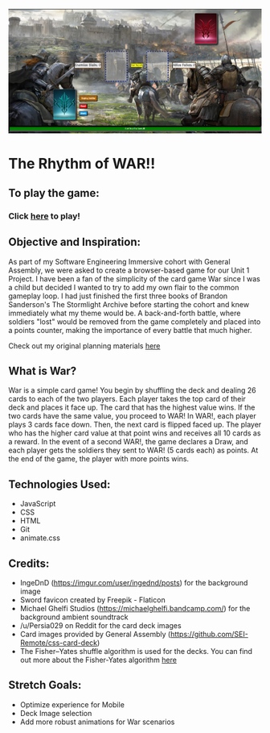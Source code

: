 ![Current War Image](./images/gameScreenShot.PNG)
# The Rhythm of WAR!!

## To play the game:
### Click [here](https://therhythmofwar.netlify.app/) to play!

##

## Objective and Inspiration:
As part of my Software Engineering Immersive cohort with General Assembly, we were asked to create a browser-based game for our Unit 1 Project. I have been a fan of the simplicity of the card game War since I was a child but decided I wanted to try to add my own flair to the common gameplay loop. I had just finished the first three books of Brandon Sanderson's The Stormlight Archive before starting the cohort and knew immediately what my theme would be. A back-and-forth battle, where soldiers "lost" would be removed from the game completely and placed into a points counter, making the importance of every battle that much higher.

Check out my original planning materials [here](https://docs.google.com/document/d/115D1f_OBE88AUdPDPIfV24ZAs6C4PHFjqykQgS8Zia4/edit)

## What is War?
War is a simple card game! You begin by shuffling the deck and dealing 26 cards to each of the two players. Each player takes the top card of their deck and places it face up. The card that has the highest value wins. If the two cards have the same value, you proceed to WAR! In WAR!, each player plays 3 cards face down. Then, the next card is flipped faced up. The player who has the higher card value at that point wins and receives all 10 cards as a reward. In the event of a second WAR!, the game declares a Draw, and each player gets the soldiers they sent to WAR! (5 cards each) as points. At the end of the game, the player with more points wins.


## Technologies Used: 
- JavaScript
- CSS
- HTML
- Git 
- animate.css

## Credits:
- IngeDnD (https://imgur.com/user/ingednd/posts) for the background image
- Sword favicon created by Freepik - Flaticon
- Michael Ghelfi Studios (https://michaelghelfi.bandcamp.com/) for the background ambient soundtrack
- /u/Persia029 on Reddit for the card deck images
- Card images provided by General Assembly (https://github.com/SEI-Remote/css-card-deck)
- The Fisher–Yates shuffle algorithm is used for the decks. You can find out more about the Fisher-Yates algorithm [here](https://bost.ocks.org/mike/shuffle/)


## Stretch Goals:
- Optimize experience for Mobile
- Deck Image selection
- Add more robust animations for War scenarios


